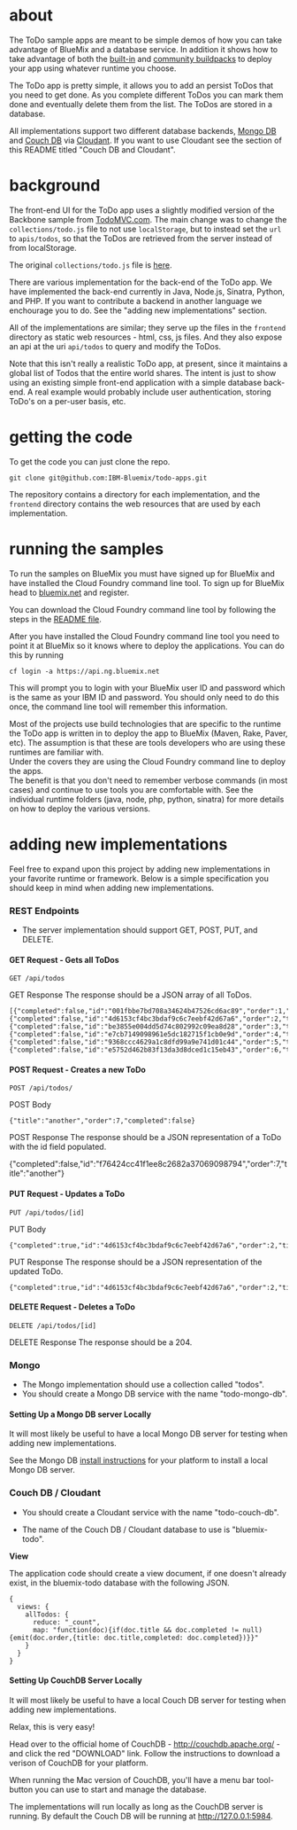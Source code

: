 about
================================================================================

The ToDo sample apps are meant to be simple demos of how you can take advantage
of BlueMix and a database service.  In addition it shows how to take advantage
of both the [built-in](https://www.ng.bluemix.net/docs/RT/Runtimes.jsp) and 
[community buildpacks](https://github.com/cloudfoundry-community/cf-docs-contrib/wiki/Buildpacks) 
to deploy your app using whatever runtime you choose.

The ToDo app is pretty simple, it allows you to add an persist ToDos that you
need to get done.  As you complete different ToDos you can mark them done and
eventually delete them from the list.  The ToDos are stored in a database.

All implementations support two different database backends, 
[Mongo DB](https://www.mongodb.org/) and [Couch DB](http://couchdb.apache.org/) 
via [Cloudant](https://cloudant.com/).  If you want to use Cloudant see the
section of this README titled "Couch DB and Cloudant".



background
================================================================================

The front-end UI for the ToDo app uses a slightly modified version of the
Backbone sample from [TodoMVC.com](http://todomvc.com/architecture-examples/backbone/).  The main change was
to change the `collections/todo.js` file to not use `localStorage`,
but to instead set the `url` to `apis/todos`,
so that the ToDos are retrieved from the server instead of from localStorage.

The original `collections/todo.js` file is
[here](https://github.com/tastejs/todomvc/blob/gh-pages/architecture-examples/backbone/js/collections/todos.js).

There are various implementation for the back-end of the ToDo app.
We have implemented the back-end currently in
Java, Node.js, Sinatra, Python, and PHP.  If you want to contribute a backend
in another language we enchourage you to do.  See the "adding new implementations"
section.

All of the implementations are similar; they serve up the files in the
`frontend` directory as static web resources - html, css, js files.  And they
also expose an api at the uri `api/todos` to query and modify the ToDos.

Note that this isn't really a realistic ToDo app, at present, since it maintains
a global list of Todos that the entire world shares.  The intent is just to
show using an existing simple front-end application with a simple database
back-end.  A real example would probably include user authentication, storing
ToDo's on a per-user basis, etc.


getting the code
================================================================================

To get the code you can just clone the repo.

    git clone git@github.com:IBM-Bluemix/todo-apps.git

The repository contains a directory for each implementation, and the
`frontend` directory contains the web resources that are used by each
implementation.



running the samples
================================================================================

To run the samples on BlueMix you must have signed up for BlueMix and have 
installed the Cloud Foundry command line tool.  To sign up for BlueMix head to
[bluemix.net](http://bluemix.net) and register.

You can download the Cloud Foundry command line tool by following the steps in the
[README file](https://github.com/cloudfoundry/cli).

After you have installed the Cloud Foundry command line tool you need to point it
at BlueMix so it knows where to deploy the applications.  You can do this by running

    cf login -a https://api.ng.bluemix.net

This will prompt you to login with your BlueMix user ID and password which is the
same as your IBM ID and password.  You should only need to do this once, the command
line tool will remember this information.

Most of the projects use build technologies that are specific to the runtime the ToDo
app is written in to deploy the app to BlueMix (Maven, Rake, Paver, etc).  The assumption 
is that these are tools developers who are using these runtimes are familiar with.  
Under the covers they are using the Cloud Foundry command line to deploy the apps.  
The benefit is that you don't need to remember verbose commands (in most cases) and
continue to use tools you are comfortable with.  See the individual runtime folders
(java, node, php, python, sinatra) for more details on how to deploy the various 
versions.


adding new implementations
================================================================================

Feel free to expand upon this project by adding new implementations in your
favorite runtime or framework.  Below is a simple specification you should keep
in mind when adding new implementations.

### REST Endpoints

*  The server implementation should support GET, POST, PUT, and DELETE.


#### GET Request - Gets all ToDos

    GET /api/todos

GET Response
The response should be a JSON array of all ToDos.

    [{"completed":false,"id":"001fbbe7bd708a34624b47526cd6ac89","order":1,"title":"test"},{"completed":false,"id":"4d6153cf4bc3bdaf9c6c7eebf42d67a6","order":2,"title":"1"},{"completed":false,"id":"be3855e004dd5d74c802992c09ea8d28","order":3,"title":"2"},{"completed":false,"id":"e7cb7149098961e5dc182715f1cb0e9d","order":4,"title":"3"},{"completed":false,"id":"9368ccc4629a1c8dfd99a9e741d01c44","order":5,"title":"4"},{"completed":false,"id":"e5752d462b83f13da3d8dced1c15eb43","order":6,"title":"5"}]



#### POST Request - Creates a new ToDo

    POST /api/todos/

POST Body

    {"title":"another","order":7,"completed":false}

POST Response
The response should be a JSON representation of a ToDo with the id field
populated.

{"completed":false,"id":"f76424cc41f1ee8c2682a37069098794","order":7,"title":"another"}



#### PUT Request - Updates a ToDo

    PUT /api/todos/[id]

PUT Body

    {"completed":true,"id":"4d6153cf4bc3bdaf9c6c7eebf42d67a6","order":2,"title":"1"}

PUT Response
The response should be a JSON representation of the updated ToDo.

    {"completed":true,"id":"4d6153cf4bc3bdaf9c6c7eebf42d67a6","order":2,"title":"1"}


#### DELETE Request - Deletes a ToDo

    DELETE /api/todos/[id]

DELETE Response
The response should be a 204.


### Mongo

*  The Mongo implementation should use a collection called "todos".
*  You should create a Mongo DB service with the name "todo-mongo-db".

#### Setting Up a Mongo DB server Locally

It will most likely be useful to have a local Mongo DB server for testing
when adding new implementations.

See the Mongo DB [install instructions](http://docs.mongodb.org/manual/installation/) 
for your platform to install a local Mongo DB server.

### Couch DB / Cloudant

*  You should create a Cloudant service with the name "todo-couch-db".

*  The name of the Couch DB / Cloudant database to use is "bluemix-todo".

<b>View</b>

The application code should create a view document, if one doesn't already exist,
in the bluemix-todo database with the following JSON.

    {
      views: {
        allTodos: {
          reduce: "_count",
          map: "function(doc){if(doc.title && doc.completed != null){emit(doc.order,{title: doc.title,completed: doc.completed})}}"
        }
      }
    }


#### Setting Up CouchDB Server Locally

It will most likely be useful to have a local Couch DB server for testing
when adding new implementations.

Relax, this is very easy!

Head over to the official home of CouchDB - <http://couchdb.apache.org/> - and
click the red "DOWNLOAD" link.  Follow the instructions to download a verison
of CouchDB for your platform.

When running the Mac version of CouchDB, you'll have a menu bar tool-button you can
use to start and manage the database.

The implementations will run locally as long as the CouchDB server is running.
By default the Couch DB will be running at http://127.0.0.1:5984.
